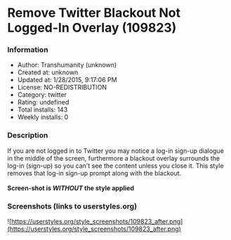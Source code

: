 # Remove Twitter Blackout Not Logged-In Overlay (109823)

### Information
- Author: Transhumanity (unknown)
- Created at: unknown
- Updated at: 1/28/2015, 9:17:06 PM
- License: NO-REDISTRIBUTION
- Category: twitter
- Rating: undefined
- Total installs: 143
- Weekly installs: 0


### Description
If you are not logged in to Twitter you may notice a log-in sign-up dialogue in the middle of the screen, furthermore a blackout overlay surrounds the log-in (sign-up) so you can't see the content unless you close it. This style removes that log-in sign-up prompt along with the blackout.
<br><br>
<b>Screen-shot is <i>WITHOUT</i> the style applied</b>


### Screenshots (links to userstyles.org)
![https://userstyles.org/style_screenshots/109823_after.png](https://userstyles.org/style_screenshots/109823_after.png)


